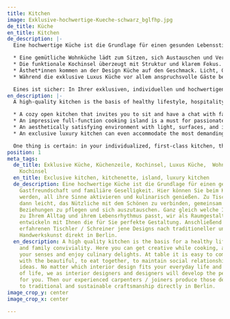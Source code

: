 ```yaml
---
title: Kitchen
image: Exklusive-hochwertige-Kueche-schwarz_bglfhp.jpg
de_title: Küche
en_title: Kitchen
de_description: |-
  Eine hochwertige Küche ist die Grundlage für einen gesunden Lebensstil, Gastfreundschaft und familiäre Geselligkeit. Hier können Sie beim Kochen kreativ werden, all ihre Sinne aktivieren und kulinarisch genießen. Zu Tisch fällt es dann leicht, das Nützliche mit dem Schönen zu verbinden, gemeinsam zu essen, soziale Beziehungen zu pflegen und sich auszutauschen. Ganz gleich welche Innenarchitektur zu Ihrem Alltag und ihrem Lebensrhythmus passt, wir als Raumgestalter und Designer entwickeln mit Ihnen die für Sie perfekte Gestaltung. Anschließend fertigen unsere erfahrenen Tischler / Schreiner jene Designs nach traditioneller und nachhaltiger Handwerkskunst direkt in Berlin.

  * Eine gemütliche Wohnküche lädt zum Sitzen, sich Austauschen und Verweilen ein, mit Familie, Freunden oder dem Lebenspartner*in.
  * Die funktionale Kochinsel überzeugt mit Struktur und klarem Fokus. Ein Muss für leidenschaftliche Köch*innen.
  * Ästhet*innen kommen an der Design Küche auf den Geschmack. Licht, Oberflächen und Raumgestaltung bringen geschmackvoll Flair in ihre Küche.
  * Während die exklusive Luxus Küche vor allem anspruchsvolle Gäste beherbergt.

  Eines ist sicher: In Ihrer exklusiven, individuellen und hochwertigen Einbauküche nach Maß sollte stets genug Raum für die Menschen und die perfekte Zubereitung der Speisen sein, die Gleichgewicht, Freude und Inspiration in Ihr Leben bringen.
en_description: |-
  A high-quality kitchen is the basis of healthy lifestyle, hospitality, and family congeniality. The kitchen is your space to get creative while cooking, activate all your senses, and enjoy culinary delights. At the table, eating together, socializing, and exchanging ideas combines practicality with pleasure. We will create the interior design that best suit your everyday life and rhythm. Our experienced carpenters will manufacture your ideas, right here in Berlin, according to traditional and sustainable craftsmanship:

  * A cozy open kitchen that invites you to sit and have a chat with family, friends, and your life partner.
  * An impressive full-function cooking island is a must for passionate cooks.
  * An aesthetically satisfying environment with light, surfaces, and interior elements that bring a tasteful flair to your kitchen.
  * An exclusive luxury kitchen can even accommodate the most demanding of guests.

  One thing is certain: in your individualized, first-class kitchen, there should always be enough space for people and passionate preparation of dishes that bring balance, joy, and inspiration to your life.
position: 1
meta_tags:
  de_title: Exklusive Küche, Küchenzeile, Kochinsel, Luxus Küche,  Wohnküche, Einbauküche,
    Kochinsel
  en_title: Exclusive kitchen, kitchenette, island, luxury kitchen
  de_description: Eine hochwertige Küche ist die Grundlage für einen gesunden Lebensstil,
    Gastfreundschaft und familiäre Geselligkeit. Hier können Sie beim Kochen kreativ
    werden, all ihre Sinne aktivieren und kulinarisch genießen. Zu Tisch fällt es
    dann leicht, das Nützliche mit dem Schönen zu verbinden, gemeinsam zu essen, soziale
    Beziehungen zu pflegen und sich auszutauschen. Ganz gleich welche Innenarchitektur
    zu Ihrem Alltag und ihrem Lebensrhythmus passt, wir als Raumgestalter und Designer
    entwickeln mit Ihnen die für Sie perfekte Gestaltung. Anschließend fertigen unsere
    erfahrenen Tischler / Schreiner jene Designs nach traditioneller und nachhaltiger
    Handwerkskunst direkt in Berlin.
  en_description: A high quality kitchen is the basis for a healthy lifestyle, hospitality
    and family conviviality. Here you can get creative while cooking, activate all
    your senses and enjoy culinary delights. At table it is easy to combine the useful
    with the beautiful, to eat together, to maintain social relationships and to exchange
    ideas. No matter which interior design fits your everyday life and your rhythm
    of life, we as interior designers and designers will develop the perfect design
    for you. Then our experienced carpenters / joiners produce those designs according
    to traditional and sustainable craftsmanship directly in Berlin.
image_crop_y: center
image_crop_x: center

---
```

